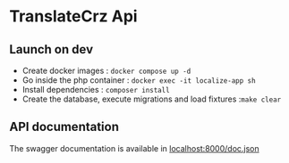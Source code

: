 # TranslateCrz Api

## Launch on dev

* Create docker images : ```docker compose up -d```
* Go inside the php container : ```docker exec -it localize-app sh```
* Install dependencies : ```composer install```
* Create the database, execute migrations and load fixtures :```make clear```

## API documentation

The swagger documentation is available in [localhost:8000/doc.json](localhost:8000/doc.json)
